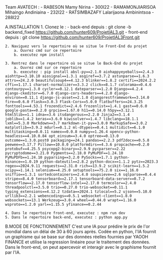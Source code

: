 Team AVATECH : 	- RABESON Mamy Nirina - 300I22
		- RAMAMONJIARISOA Mihaingo Andiniaina - 232I22
		- RATSIMBAZAFY Lalarijaona Ambinintsoa - 288I22

A.INSTALLATION
	1. Clonez le : 
		- back-end depuis : git clone -b backend_fixed https://github.com/hunter609/ProjetIAL3.git
		- front-end depuis : git clone https://github.com/hunter609/ProjetIAL3Front.git

	2. Naviguez vers le repertoire où se situe le Front-End du projet
		a. Ouvrez cmd sur ce repertoire
		b. executez npm install

	3. Rentrez dans le repertoire où se situe le Back-End du projet
		a. Ouvrez cmd sur ce repertoire
		b. executez : pip install absl-py==2.1.0 aiohappyeyeballs==2.4.3 aiohttp==3.10.10 aiosignal==1.3.1 asgiref==3.7.2 astunparse==1.6.3 attrs==24.2.0 beautifulsoup4==4.12.3 blinker==1.8.2 certifi==2024.2.2 cffi==1.17.1 charset-normalizer==3.3.2 click==8.1.7 colorama==0.4.6 contourpy==1.3.0 cycler==0.12.1 dateparser==1.2.0 Django==4.2.4 django-ckeditor==6.7.0 django-cors-headers==4.2.0 django-environ==0.11.1 django-js-asset==2.1.0 djangorestframework==3.14.0 fire==0.6.0 Flask==3.0.3 Flask-Cors==5.0.0 flatbuffers==24.3.25 fonttools==4.53.1 frozendict==2.4.6 frozenlist==1.4.1 gast==0.6.0 google-pasta==0.2.0 grpcio==1.67.0 h11==0.14.0 h5py==3.12.1 html5lib==1.1 idna==3.6 itsdangerous==2.2.0 Jinja2==3.1.4 joblib==1.4.2 keras==3.6.0 kiwisolver==1.4.7 libclang==18.1.1 lxml==5.3.0 Markdown==3.7 markdown-it-py==3.0.0 MarkupSafe==3.0.2 matplotlib==3.9.2 mdurl==0.1.2 ml-dtypes==0.4.1 multidict==6.1.0 multitasking==0.0.11 namex==0.0.8 numpy==1.26.4 opencv-python-headless==4.10.0.84 opt_einsum==3.4.0 optree==0.13.0 outcome==1.3.0.post0 packaging==24.1 pandas==2.2.3 pdf2docx==0.5.8 peewee==3.17.7 Pillow==10.0.0 platformdirs==4.3.6 propcache==0.2.0 protobuf==4.25.5 psycopg2-binary==2.9.9 pycparser==2.22 pycryptodome==3.21.0 Pygments==2.18.0 PyMuPDF==1.24.10 PyMuPDFb==1.24.10 pyparsing==3.2.0 PySocks==1.7.1 python-binance==1.0.19 python-dateutil==2.8.2 python-docx==1.1.2 pytz==2023.3 regex==2024.9.11 requests==2.31.0 rich==13.9.2 scikit-learn==1.5.2 scipy==1.14.1 selenium==4.25.0 setuptools==75.2.0 six==1.16.0 sniffio==1.3.1 sortedcontainers==2.4.0 soupsieve==2.6 sqlparse==0.4.4 stripe==8.4.0 tensorboard==2.17.1 tensorboard-data-server==0.7.2 tensorflow==2.17.0 tensorflow-intel==2.17.0 termcolor==2.4.0 threadpoolctl==3.5.0 trio==0.27.0 trio-websocket==0.11.1 typing_extensions==4.12.2 tzdata==2024.1 tzlocal==5.2 ujson==5.10.0 urllib3==2.2.1 webencodings==0.5.1 websocket-client==1.8.0 websockets==13.1 Werkzeug==3.0.4 wheel==0.44.0 wrapt==1.16.0 wsproto==1.2.0 yarl==1.15.5 yfinance==0.2.44

	4. Dans le repertoire front-end, executez : npm run dev
	5. Dans le repertoire back-end, executez : python app.py


B.MODE DE FONCTIONNEMENT
	C'est une IA pour prédire le prix de l'or mondial dans un délai de 30 à 60 jours après. Codée en python, l'IA fournit un graphisme qui se base sur des données réelles fournies par YAOOH FINANCE et utilise la regression linéaire pour le traitement des données. Dans le front-end, on peut apercevoir et interagir avec le graphisme fournit par l'IA.
